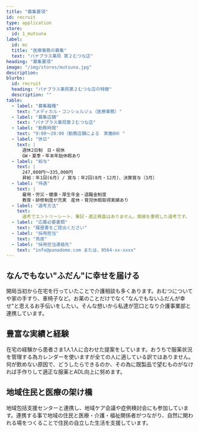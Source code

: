 ```yaml
---
title: "募集要項"
id: recruit
type: application
store:
  id: 1_mutsuna
label:
  id: mc
  title: "医療事務の募集"
  text: "パナプラス薬局 第２むつな店"
heading: "募集要項"
image: "/img/stores/mutsuna.jpg"
description:
blurbs:
  id: recruit
  heading: "パナプラス薬局第２むつな店の特徴"
  description: ""
table:
  - label: "募集職種"
    text: "メディカル・コンシェルジュ（医療事務）"
  - label: "募集店舗"
    text: "パナプラス薬局第２むつな店"
  - label: "勤務時間"
    text: "9:00～20:00（勤務店舗による　実働8H）"
  - label: "休日"
    text: |
      週休2日制　日・祝休  
      GW・夏季・年末年始休暇あり
  - label: "給与"
    text: |
      247,000円〜335,000円  
      昇給：年1回(6月) / 賞与：年2回(8月・12月)、決算賞与（3月）
  - label: "待遇"
    text: |
      雇用・労災・健康・厚生年金・退職金制度  
      教育・研修制度が充実　産休・育児休暇取得実績あり
  - label: "選考方法"
    text:
      選考でエントリーシート、筆記・適正検査はありません。面接を重視した選考です。
  - label: "応募必要書類"
    text: "履歴書をご提出ください"
  - label: "採用担当"
    text: "鳥居"
  - label: "採用担当連絡先"
    text: "info@panadome.com または、0564-xx-xxxx"
---
```


## なんでもない"ふだん"に幸せを届ける

開局当初から在宅を行っていたことで介護相談も多くあります。おむつについてや家の手すり、車椅子など。お薬のことだけでなく"なんでもないふだんが幸せ"と思えるお手伝いをしたい。そんな想いから私達が窓口となり介護事業部と連携しています。


## 豊富な実績と経験

在宅の経験から患者さま1人1人に合わせた提案をしています。おうちで服薬状況を管理する為カレンダーを使いますが全ての人に適している訳ではありません。何が飲めない原因で、どうしたらできるのか、その為に既製品で望むものがなければ手作りして適正な服薬とADL向上に努めます。


## 地域住民と医療の架け橋

地域包括支援センターと連携し、地域ケア会議や症例検討会にも参加しています。連携する事で地域の住民と医療・介護・福祉関係者がつながり、自然に関われる場をつくることで住民の自立した生活を支援しています。
